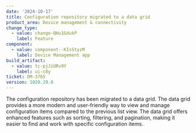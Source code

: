 ```yaml
---
date: '2024-10-17'
title: Configuration repository migrated to a data grid
product_area: Device management & connectivity
change_type:
  - value: change-QHu1GdukP
    label: Feature
component:
  - value: component--KIsStyzM
    label: Device Management app
build_artifact:
  - value: tc-pjJiURv9Y
    label: ui-c8y
ticket: DM-3765
version: 1020.29.0
---
```

The configuration repository has been migrated to a data grid. The data grid provides a more modern and user-friendly way to view and manage configuration items compared to the previous list view. The data grid offers enhanced features such as sorting, filtering, and pagination, making it easier to find and work with specific configuration items.
